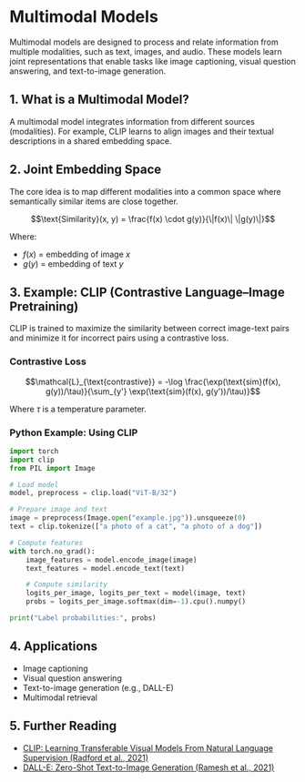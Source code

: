 # Multimodal Models

Multimodal models are designed to process and relate information from multiple modalities, such as text, images, and audio. These models learn joint representations that enable tasks like image captioning, visual question answering, and text-to-image generation.

## 1. What is a Multimodal Model?

A multimodal model integrates information from different sources (modalities). For example, CLIP learns to align images and their textual descriptions in a shared embedding space.

## 2. Joint Embedding Space

The core idea is to map different modalities into a common space where semantically similar items are close together.

```math
\text{Similarity}(x, y) = \frac{f(x) \cdot g(y)}{\|f(x)\| \|g(y)\|}
```

Where:
- $`f(x)`$ = embedding of image $`x`$
- $`g(y)`$ = embedding of text $`y`$

## 3. Example: CLIP (Contrastive Language–Image Pretraining)

CLIP is trained to maximize the similarity between correct image-text pairs and minimize it for incorrect pairs using a contrastive loss.

### Contrastive Loss

```math
\mathcal{L}_{\text{contrastive}} = -\log \frac{\exp(\text{sim}(f(x), g(y))/\tau)}{\sum_{y'} \exp(\text{sim}(f(x), g(y'))/\tau)}
```

Where $`\tau`$ is a temperature parameter.

### Python Example: Using CLIP

```python
import torch
import clip
from PIL import Image

# Load model
model, preprocess = clip.load("ViT-B/32")

# Prepare image and text
image = preprocess(Image.open("example.jpg")).unsqueeze(0)
text = clip.tokenize(["a photo of a cat", "a photo of a dog"])

# Compute features
with torch.no_grad():
    image_features = model.encode_image(image)
    text_features = model.encode_text(text)

    # Compute similarity
    logits_per_image, logits_per_text = model(image, text)
    probs = logits_per_image.softmax(dim=-1).cpu().numpy()

print("Label probabilities:", probs)
```

## 4. Applications
- Image captioning
- Visual question answering
- Text-to-image generation (e.g., DALL-E)
- Multimodal retrieval

## 5. Further Reading
- [CLIP: Learning Transferable Visual Models From Natural Language Supervision (Radford et al., 2021)](https://arxiv.org/abs/2103.00020)
- [DALL-E: Zero-Shot Text-to-Image Generation (Ramesh et al., 2021)](https://arxiv.org/abs/2102.12092) 